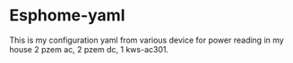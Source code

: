 # Esphome-yaml
This is my configuration yaml from various device for power reading in my house 2 pzem ac, 2 pzem dc, 1 kws-ac301.
